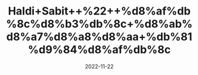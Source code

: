 ---
title: 'Haldi+Sabit++%22++%d8%af%db%8c%d8%b3%db%8c+%d8%ab%d8%a7%d8%a8%d8%aa+%db%81%d9%84%d8%af%db%8c'
date: '2022-11-22' 
metatag: '' 
inventory: '0' 
draft: false 
# meta description 
shortDescripton: 'Tumeric+%22+It+can+boost+brain-derived+neurotrophic+factor.It+may+lower+your+risk+of+heart+disease'
description: 'Spices+%d9%85%d8%b5%d8%a7%d9%84%d8%ad%db%92'
longdescription: ''
tags: ''
brand: ''
subCategory: ''
unit: '250 gm-Pk'
sellCount: '0'
featured: True
# product Price
price: '100.0'
# Product Short Description
shortDescription: 'Tumeric+%22+It+can+boost+brain-derived+neurotrophic+factor.It+may+lower+your+risk+of+heart+disease'
productID: 'ED93FF92-5624-ED11-9968-005056B3A416'
type: 'products'
category: 'Spices+%d9%85%d8%b5%d8%a7%d9%84%d8%ad%db%92' 
thumnailproduct: 'https://eraconnect.blob.core.windows.net/product-images/aminsaddiquidawakhana/ED93FF92-5624-ED11-9968-005056B3A416.webp' 
images:
  - image: 'https://eraconnect.blob.core.windows.net/product-images/aminsaddiquidawakhana/ED93FF92-5624-ED11-9968-005056B3A416.webp'  
Variants:
---